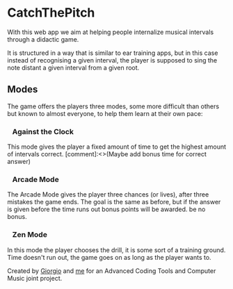 # CatchThePitch

With this web app we aim at helping people internalize musical intervals through a didactic game.

It is structured in a way that is similar to ear training apps, but in this case instead of recognising a given interval, the player is supposed to sing the note distant a given interval from a given root.

## Modes

The game offers the players three modes, some more difficult than others but known to almost everyone, to help them learn at their own pace:

###    Against the Clock

This mode gives the player a fixed amount of time to get the highest amount of intervals correct. [comment]:<>(Maybe add bonus time for correct answer)

###      Arcade Mode

The Arcade Mode gives the player three chances (or lives), after three mistakes the game ends. The goal is the same as before, but if the answer is given
before the time runs out bonus points will be awarded.
be no bonus.

###     Zen Mode

In this mode the player chooses the drill, it is some sort of a training ground. Time doesn't run out, the game goes on as long as the player wants to.
 
Created by [Giorgio](https://github.com/delucagiorgio) and [me](https://github.com/totalmentecasuale) for an Advanced Coding Tools and Computer Music joint project.
